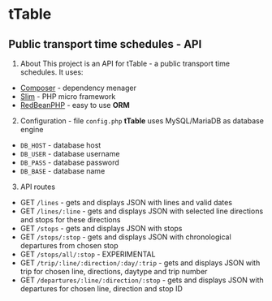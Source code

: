 # tTable
## Public transport time schedules - API

1. About
This project is an API for tTable - a public transport time schedules.
It uses:
  * [Composer](https://getcomposer.org/) - dependency menager
  * [Slim](http://www.slimframework.com/) - PHP micro framework
  * [RedBeanPHP](http://redbeanphp.com) - easy to use **ORM**

2. Configuration - file `config.php`
**tTable** uses MySQL/MariaDB as database engine
  * `DB_HOST` - database host
  * `DB_USER` - database username
  * `DB_PASS` - database password
  * `DB_BASE` - database name

3. API routes
  * GET `/lines` - gets and displays JSON with lines and valid dates
  * GET `/lines/:line` - gets and displays JSON with selected line directions and stops for these directions
  * GET `/stops` - gets and displays JSON with stops
  * GET `/stops/:stop` - gets and displays JSON with chronological departures from chosen stop
  * GET `/stops/all/:stop` - EXPERIMENTAL
  * GET `/trip/:line/:direction/:day/:trip` - gets and displays JSON with trip for chosen line, directions, daytype and trip number
  * GET `/departures/:line/:direction/:stop` - gets and displays JSON with departures for chosen line, direction and stop ID  